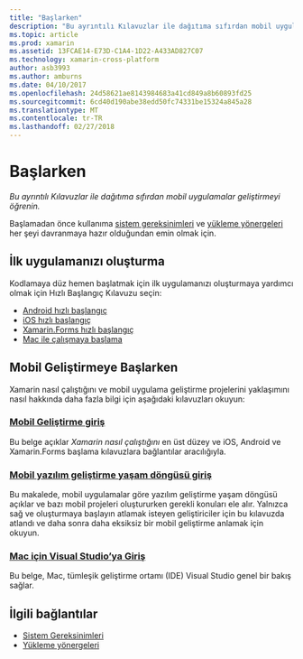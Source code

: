 ```yaml
---
title: "Başlarken"
description: "Bu ayrıntılı Kılavuzlar ile dağıtıma sıfırdan mobil uygulamalar geliştirmeyi öğrenin."
ms.topic: article
ms.prod: xamarin
ms.assetid: 13FCAE14-E73D-C1A4-1D22-A433AD827C07
ms.technology: xamarin-cross-platform
author: asb3993
ms.author: amburns
ms.date: 04/10/2017
ms.openlocfilehash: 24d58621ae8143984683a41cd849a8b60893fd25
ms.sourcegitcommit: 6cd40d190abe38edd50fc74331be15324a845a28
ms.translationtype: MT
ms.contentlocale: tr-TR
ms.lasthandoff: 02/27/2018
---
```

# <a name="getting-started"></a>Başlarken

_Bu ayrıntılı Kılavuzlar ile dağıtıma sıfırdan mobil uygulamalar geliştirmeyi öğrenin._

Başlamadan önce kullanıma [sistem gereksinimleri](requirements.md) ve [yükleme yönergeleri](installation/index.md) her şeyi davranmaya hazır olduğundan emin olmak için.

## <a name="build-your-first-app"></a>İlk uygulamanızı oluşturma

Kodlamaya düz hemen başlatmak için ilk uygulamanızı oluşturmaya yardımcı olmak için Hızlı Başlangıç Kılavuzu seçin:

* [Android hızlı başlangıç](~/android/get-started/hello-android/hello-android-quickstart.md)
* [iOS hızlı başlangıç](~/ios/get-started/hello-ios/hello-ios-quickstart.md)
* [Xamarin.Forms hızlı başlangıç](~/xamarin-forms/get-started/hello-xamarin-forms/quickstart.md)
* [Mac ile çalışmaya başlama](~/mac/get-started/hello-mac.md)

## <a name="getting-started-with-mobile-development"></a>Mobil Geliştirmeye Başlarken

Xamarin nasıl çalıştığını ve mobil uygulama geliştirme projelerini yaklaşımını nasıl hakkında daha fazla bilgi için aşağıdaki kılavuzları okuyun:

###  <a name="introduction-to-mobile-developmentcross-platformget-startedintroduction-to-mobile-developmentmd"></a>[Mobil Geliştirme giriş](~/cross-platform/get-started/introduction-to-mobile-development.md)

Bu belge açıklar *Xamarin nasıl çalıştığını* en üst düzey ve iOS, Android ve Xamarin.Forms başlama kılavuzlara bağlantılar aracılığıyla.

###  <a name="introduction-to-the-mobile-software-development-lifecyclecross-platformget-startedintroduction-to-mobile-sdlcmd"></a>[Mobil yazılım geliştirme yaşam döngüsü giriş](~/cross-platform/get-started/introduction-to-mobile-sdlc.md)

Bu makalede, mobil uygulamalar göre yazılım geliştirme yaşam döngüsü açıklar ve bazı mobil projeleri oluştururken gerekli konuları ele alır. Yalnızca sağ ve oluşturmaya başlayın atlamak isteyen geliştiriciler için bu kılavuzda atlandı ve daha sonra daha eksiksiz bir mobil geliştirme anlamak için okuyun.

###  <a name="introducing-visual-studio-for-machttpsdocsmicrosoftcomvisualstudiomac"></a>[Mac için Visual Studio’ya Giriş](https://docs.microsoft.com/visualstudio/mac/)

Bu belge, Mac, tümleşik geliştirme ortamı (IDE) Visual Studio genel bir bakış sağlar.


## <a name="related-links"></a>İlgili bağlantılar

- [Sistem Gereksinimleri](requirements.md)
- [Yükleme yönergeleri](~/cross-platform/get-started/installation/index.md)
